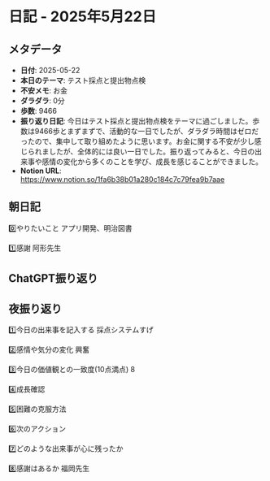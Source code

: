# 日記 - 2025年5月22日

## メタデータ
- **日付**: 2025-05-22
- **本日のテーマ**: テスト採点と提出物点検
- **不安メモ**: お金
- **ダラダラ**: 0分
- **歩数**: 9466
- **振り返り日記**: 今日はテスト採点と提出物点検をテーマに過ごしました。歩数は9466歩とまずまずで、活動的な一日でしたが、ダラダラ時間はゼロだったので、集中して取り組めたように思います。お金に関する不安が少し感じられましたが、全体的には良い一日でした。振り返ってみると、今日の出来事や感情の変化から多くのことを学び、成長を感じることができました。
- **Notion URL**: https://www.notion.so/1fa6b38b01a280c184c7c79fea9b7aae

## 朝日記
0️⃣やりたいこと
アプリ開発、明治図書

1️⃣感謝
阿形先生

## ChatGPT振り返り


## 夜振り返り
1️⃣今日の出来事を記入する
採点システムすげ

2️⃣感情や気分の変化
興奮

3️⃣今日の価値観との一致度(10点満点)
8

4️⃣成長確認

5️⃣困難の克服方法

6️⃣次のアクション

7️⃣どのような出来事が心に残ったか

8️⃣感謝はあるか
福岡先生